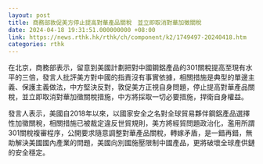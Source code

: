 ```yaml
---
layout: post
title: 商務部敦促美方停止提高對華產品關稅　並立即取消對華加徵關稅
date: 2024-04-18 19:31:51.000000000 +08:00
link: https://news.rthk.hk/rthk/ch/component/k2/1749497-20240418.htm
categories: rthk
---
```


在北京，商務部表示，留意到美國計劃把對中國鋼鋁產品的301關稅提高至現有水平的三倍，發言人批評美方對中國的指責沒有事實依據，相關措施是典型的單邊主義、保護主義做法，中方堅決反對，敦促美方正視自身問題，停止提高對華產品關稅，並立即取消對華加徵關稅措施，中方將採取一切必要措施，捍衛自身權益。

發言人表示，美國自2018年以來，以國家安全之名對全球貿易夥伴鋼鋁產品選擇性加徵關稅，相關措施已被裁定違反世貿規則，美方將經貿問題政治化，濫用所謂301關稅複審程序，公開要求隨意調整對華產品關稅，轉嫁矛盾，是一錯再錯，無助解決美國國內產業的問題，美國向別國施壓限制中國產品，更將破壞全球產供鏈的安全穩定。
